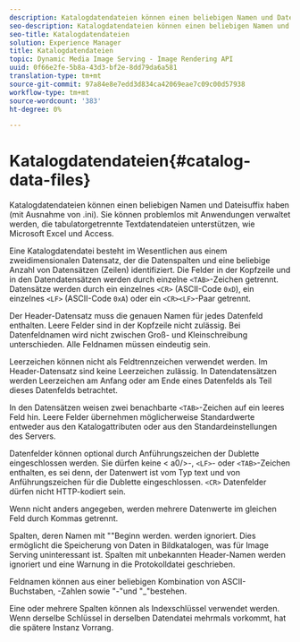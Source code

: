 ```yaml
---
description: Katalogdatendateien können einen beliebigen Namen und Dateisuffix haben (mit Ausnahme von .ini). Sie können problemlos mit Anwendungen verwaltet werden, die tabulatorgetrennte Textdatendateien unterstützen, wie Microsoft Excel und Access.
seo-description: Katalogdatendateien können einen beliebigen Namen und Dateisuffix haben (mit Ausnahme von .ini). Sie können problemlos mit Anwendungen verwaltet werden, die tabulatorgetrennte Textdatendateien unterstützen, wie Microsoft Excel und Access.
seo-title: Katalogdatendateien
solution: Experience Manager
title: Katalogdatendateien
topic: Dynamic Media Image Serving - Image Rendering API
uuid: 0f66e2fe-5b8a-43d3-bf2e-8dd79da6a581
translation-type: tm+mt
source-git-commit: 97a84e8e7edd3d834ca42069eae7c09c00d57938
workflow-type: tm+mt
source-wordcount: '383'
ht-degree: 0%

---
```



# Katalogdatendateien{#catalog-data-files}

Katalogdatendateien können einen beliebigen Namen und Dateisuffix haben (mit Ausnahme von .ini). Sie können problemlos mit Anwendungen verwaltet werden, die tabulatorgetrennte Textdatendateien unterstützen, wie Microsoft Excel und Access.

Eine Katalogdatendatei besteht im Wesentlichen aus einem zweidimensionalen Datensatz, der die Datenspalten und eine beliebige Anzahl von Datensätzen (Zeilen) identifiziert. Die Felder in der Kopfzeile und in den Datendatensätzen werden durch einzelne `<TAB>`-Zeichen getrennt. Datensätze werden durch ein einzelnes `<CR>` (ASCII-Code `0xD`), ein einzelnes `<LF>` (ASCII-Code `0xA`) oder ein `<CR><LF>`-Paar getrennt.

Der Header-Datensatz muss die genauen Namen für jedes Datenfeld enthalten. Leere Felder sind in der Kopfzeile nicht zulässig. Bei Datenfeldnamen wird nicht zwischen Groß- und Kleinschreibung unterschieden. Alle Feldnamen müssen eindeutig sein.

Leerzeichen können nicht als Feldtrennzeichen verwendet werden. Im Header-Datensatz sind keine Leerzeichen zulässig. In Datendatensätzen werden Leerzeichen am Anfang oder am Ende eines Datenfelds als Teil dieses Datenfelds betrachtet.

In den Datensätzen weisen zwei benachbarte `<TAB>`-Zeichen auf ein leeres Feld hin. Leere Felder übernehmen möglicherweise Standardwerte entweder aus den Katalogattributen oder aus den Standardeinstellungen des Servers.

Datenfelder können optional durch Anführungszeichen der Dublette eingeschlossen werden. Sie dürfen keine &lt; a0/>-, `<LF>`- oder `<TAB>`-Zeichen enthalten, es sei denn, der Datenwert ist vom Typ text und von Anführungszeichen für die Dublette eingeschlossen. `<CR>` Datenfelder dürfen nicht HTTP-kodiert sein.

Wenn nicht anders angegeben, werden mehrere Datenwerte im gleichen Feld durch Kommas getrennt.

Spalten, deren Namen mit &quot;&quot;Beginn werden. werden ignoriert. Dies ermöglicht die Speicherung von Daten in Bildkatalogen, was für Image Serving uninteressant ist. Spalten mit unbekannten Header-Namen werden ignoriert und eine Warnung in die Protokolldatei geschrieben.

Feldnamen können aus einer beliebigen Kombination von ASCII-Buchstaben, -Zahlen sowie &quot;-&quot;und &quot;_&quot;bestehen.

Eine oder mehrere Spalten können als Indexschlüssel verwendet werden. Wenn derselbe Schlüssel in derselben Datendatei mehrmals vorkommt, hat die spätere Instanz Vorrang.
